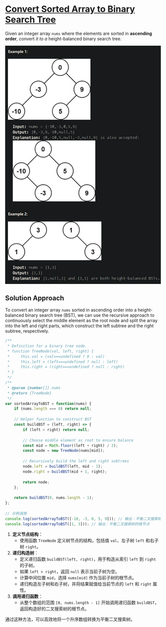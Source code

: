 # [Convert Sorted Array to Binary Search Tree](https://leetcode.cn/problems/convert-sorted-array-to-binary-search-tree/)

Given an integer array `nums` where the elements are sorted in **ascending order**, convert *it to a* height-balanced binary search tree.

![image-20240726233032513](assets/image-20240726233032513.png)

## Solution Approach

To convert an integer array `nums` sorted in ascending order into a height-balanced binary search tree (BST), we can use the recursive approach to continuously select the middle element as the root node and split the array into the left and right parts, which construct the left subtree and the right subtree, respectively.

```js
/**
 * Definition for a binary tree node.
 * function TreeNode(val, left, right) {
 *     this.val = (val===undefined ? 0 : val)
 *     this.left = (left===undefined ? null : left)
 *     this.right = (right===undefined ? null : right)
 * }
 */
/**
 * @param {number[]} nums
 * @return {TreeNode}
 */
var sortedArrayToBST = function(nums) {
    if (nums.length === 0) return null;

    // Helper function to construct BST
    const buildBST = (left, right) => {
        if (left > right) return null;
        
        // Choose middle element as root to ensure balance
        const mid = Math.floor((left + right) / 2);
        const node = new TreeNode(nums[mid]);

        // Recursively build the left and right subtrees
        node.left = buildBST(left, mid - 1);
        node.right = buildBST(mid + 1, right);

        return node;
    };

    return buildBST(0, nums.length - 1);
};

// 示例调用
console.log(sortedArrayToBST([-10, -3, 0, 5, 9])); // 输出：平衡二叉搜索树的根节点
console.log(sortedArrayToBST([1, 3])); // 输出：平衡二叉搜索树的根节点
```

1. **定义节点结构**：
   - 使用函数 `TreeNode` 定义树节点的结构，包括值 `val`、左子树 `left` 和右子树 `right`。
2. **递归构造树**：
   - 定义递归函数 `buildBST(left, right)`，用于构造从索引 `left` 到 `right` 的子树。
   - 如果 `left > right`，返回 `null` 表示当前子树为空。
   - 计算中间位置 `mid`，选择 `nums[mid]` 作为当前子树的根节点。
   - 递归构造左子树和右子树，并将结果赋值给当前节点的 `left` 和 `right` 属性。
3. **调用递归函数**：
   - 从整个数组的范围 `[0, nums.length - 1]` 开始调用递归函数 `buildBST`，返回构造好的二叉搜索树的根节点。

通过这种方法，可以高效地将一个升序数组转换为平衡二叉搜索树。